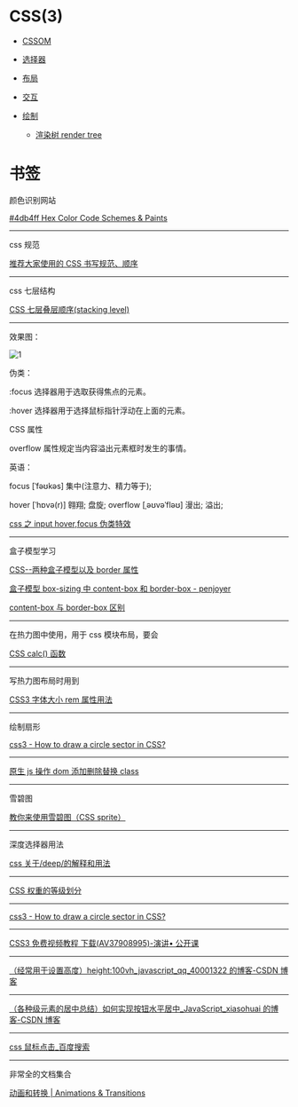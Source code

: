 # CSS(3)

- [CSSOM](https://developer.mozilla.org/zh-CN/docs/Web/API/CSS_Object_Model)
- [选择器](https://developer.mozilla.org/zh-CN/docs/Web/Guide/CSS/Getting_started/Selectors)
- [布局](https://developer.mozilla.org/zh-CN/docs/Learn/CSS/CSS_layout)
- [交互](https://developer.mozilla.org/zh-CN/docs/Web/CSS/CSS_Animations/Using_CSS_animations)
- [绘制](https://developers.google.cn/web/fundamentals/performance/critical-rendering-path/render-tree-construction?hl=zh-CN)

  - [渲染树 render tree](https://blog.csdn.net/sinat_36841379/article/details/74784230)

# 书签

颜色识别网站

[#4db4ff Hex Color Code Schemes & Paints](https://encycolorpedia.com/4db4ff)

---

css 规范

[推荐大家使用的 CSS 书写规范、顺序](http://www.shejidaren.com/css-written-specifications.html)

---

css 七层结构

[CSS 七层叠层顺序(stacking level) ](https://www.cnblogs.com/conansky/p/6294535.html)

---

效果图：

![1](/basic/css/1.jpg)

伪类：

:focus 选择器用于选取获得焦点的元素。

:hover 选择器用于选择鼠标指针浮动在上面的元素。

CSS 属性

overflow 属性规定当内容溢出元素框时发生的事情。

英语：

focus [ˈfəʊkəs] 集中(注意力、精力等于);

hover [ˈhɒvə(r)] 翱翔; 盘旋;
overflow [ˌəʊvəˈfləʊ] 漫出; 溢出;

[css 之 input hover,focus 伪类特效](http://www.86y.org/art_detail.aspx?id=728&bsh_bid=471737756)

---

盒子模型学习

[CSS--两种盒子模型以及 border 属性](https://blog.csdn.net/cat_foursi/article/details/71189411)

[盒子模型 box-sizing 中 content-box 和 border-box - penjoyer](https://blog.csdn.net/Practicer2015/article/details/46454921)

[content-box 与 border-box 区别](https://blog.csdn.net/qq_27892551/article/details/50522169)

---

在热力图中使用，用于 css 模块布局，要会

[CSS calc() 函数](https://www.runoob.com/cssref/func-calc.html)

---

写热力图布局时用到

[CSS3 字体大小 rem 属性用法](http://www.phpvar.com/archives/2752.html)

---

绘制扇形

[css3 - How to draw a circle sector in CSS? ](https://stackoverflow.com/questions/21205652/how-to-draw-a-circle-sector-in-css)

---

[原生 js 操作 dom 添加删除替换 class](https://www.cnblogs.com/chengyalin/p/10766355.html)

---

雪碧图

[教你来使用雪碧图（CSS sprite）](https://blog.csdn.net/allenyhy/article/details/81484642)

---

深度选择器用法

[css 关于/deep/的解释和用法](https://juejin.im/post/5a6c89b151882573351a8b74)

---

[CSS 权重的等级划分](https://www.cnblogs.com/fwl8888/p/9184658.html)

---

[css3 - How to draw a circle sector in CSS?](https://stackoverflow.com/questions/21205652/how-to-draw-a-circle-sector-in-css)

---

[CSS3 免费视频教程 下载(AV37908995)-演讲• 公开课](https://www.kanbilibili.com/video/av37908995?from=search&seid=6058167042205520658#download)

---

[（经常用于设置高度）height:100vh_javascript_qq_40001322 的博客-CSDN 博客](https://blog.csdn.net/qq_40001322/article/details/80867289)

---

[（各种级元素的居中总结）如何实现按钮水平居中\_JavaScript_xiasohuai 的博客-CSDN 博客](https://blog.csdn.net/xiasohuai/article/details/80613404)

---

[css 鼠标点击\_百度搜索](https://www.baidu.com/s?ie=UTF-8&wd=css%E9%BC%A0%E6%A0%87%E7%82%B9%E5%87%BB)

---

非常全的文档集合

[动画和转换 | Animations & Transitions](https://cloud.tencent.com/developer/chapter/11163)
